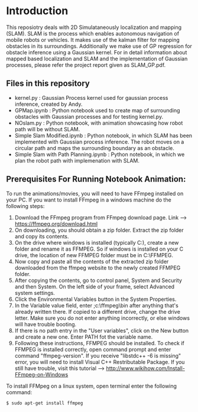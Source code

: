 # Introduction

This reposiotry deals with 2D Simulataneously localization and mapping (SLAM). SLAM is the process which enables autonomous navigation of mobile robots or vehicles. It makes use of the kalman filter for mapping obstacles in its surroundings. Additionally we make use of GP regression for obstacle inference using a Gaussian kernel. For in detail information about mapped based localization and SLAM and the implementation of Gaussian processes, please refer the project report given as SLAM_GP.pdf.


## Files in this repository
* kernel&#46;py : Gaussian Process kernel used for gaussian process inference, created by Andy.
*  GPMap.ipynb : Python notebook used to create map of surrounding obstacles with Gaussian processes and for testing kernel&#46;py.
*  NOslam&#46;py : Python notebook, with animation showcasing how robot path will be without SLAM.
*  Simple Slam Modified.ipynb : Python notebook, in which SLAM has been implemented with Gaussian process inference. The robot moves on a circular path and maps the surrounding boundary as an obstacle.
*  Simple Slam with Path Planning.ipynb : Python notebook, in which we plan the robot path with implemenation with SLAM.

## Prerequisites For Running Notebook Animation:

To run the animations/movies, you will need to have FFmpeg installed on your PC. If you want to install FFmpeg in a windows machine do the following steps:

1. Download the FFmpeg program from FFmpeg download page. Link --> https://ffmpeg.org/download.html
2. On downloading, you should obtain a zip folder. Extract the zip folder and copy its contents.
3. On the drive where windows is installed (typically C:), create a new folder and rename it as FFMPEG. So if windows is installed on your C drive, the location of new FFMPEG folder must be in C:\FFMPEG.
4. Now copy and paste all the contents of the extracted zip folder downloaded from the ffmpeg website to the newly created FFMPEG folder.
5. After copying the contents, go to control panel, System and Security and then System. On the left side of your frame, select Advanced system settings.
6. Click the Environmental Variables button in the System Properties.
7. In the Variable value field, enter ;c:\ffmpeg\bin after anything that's already written there. If copied to a different drive, change the drive letter. Make sure you do not enter anything incorrectly, or else windows will have trouble booting.
8. If there is no path entry in the "User variables", click on the New button and create a new one. Enter PATH fot the variable name.
9. Following these instructions, FFMPEG should be installed. To check if FFMPEG is installed correctly, open command prompt and enter command "ffmpeg-version". If you receive "libstdc++ -6 is missing" error, you will need to install Visual C++ Restributable Package. If you still have trouble, visit this tutorial --> http://www.wikihow.com/Install-FFmpeg-on-Windows

To install FFMpeg on a linux system, open terminal enter the following command:

```sh
$ sudo apt-get install ffmpeg
```
